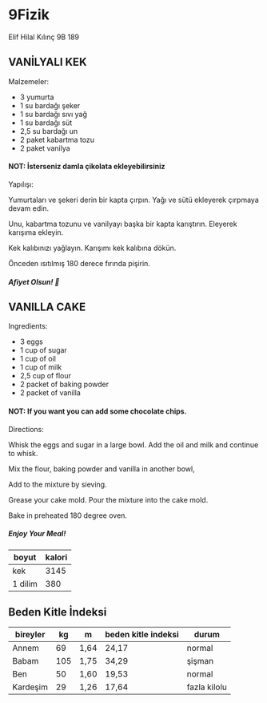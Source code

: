 # 9Fizik
Elif Hilal Kılınç 9B 189

## VANİLYALI KEK

Malzemeler:
* 3 yumurta
* 1 su bardağı şeker
* 1 su bardağı sıvı yağ
* 1 su bardağı süt
* 2,5 su bardağı un
* 2 paket kabartma tozu 
* 2 paket vanilya
#### NOT: İsterseniz damla çikolata ekleyebilirsiniz

Yapılışı:

Yumurtaları ve şekeri derin bir kapta çırpın. Yağı ve sütü ekleyerek çırpmaya devam edin.

Unu, kabartma tozunu ve vanilyayı başka bir kapta karıştırın. Eleyerek karışıma ekleyin.

Kek kalıbınızı yağlayın. Karışımı kek kalıbına dökün.

Önceden ısıtılmış 180 derece fırında pişirin.

##### Afiyet Olsun! :cake:



## VANILLA CAKE

Ingredients:
* 3 eggs
* 1 cup of sugar
* 1 cup of oil
* 1 cup of milk
* 2,5 cup of flour
* 2 packet of baking powder
* 2 packet of vanilla
#### NOT: If you want you can add some chocolate chips.

Directions:

Whisk the eggs and sugar in a large bowl. Add the oil and milk and continue to whisk. 

Mix the flour, baking powder and vanilla in another bowl,

Add to the mixture by sieving.

Grease your cake mold. Pour the mixture into the cake mold.

Bake in preheated 180 degree oven.

##### Enjoy Your Meal!


| boyut | kalori |
| ----- | ------ |
| kek | 3145 |
| 1 dilim | 380 |


## Beden Kitle İndeksi

| bireyler | kg | m | beden kitle indeksi | durum |
| -------- | -- | - | ------------------- | ----- |
| Annem  | 69 | 1,64 | 24,17 | normal |
| Babam | 105 | 1,75 | 34,29 | şişman |
| Ben | 50 | 1,60 | 19,53 | normal |
| Kardeşim | 29 | 1,26 | 17,64 | fazla kilolu |



